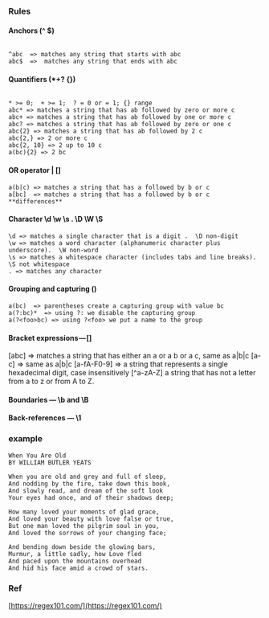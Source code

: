 

### Rules
#### Anchors  (^ $)
```

^abc  => matches any string that starts with abc
abc$  =>  matches any string that ends with abc

```

#### Quantifiers  (\*+? {})
```

* >= 0;  + >= 1;  ? = 0 or = 1; {} range
abc* => matches a string that has ab followed by zero or more c
abc+ => matches a string that has ab followed by one or more c
abc? => matches a string that has ab followed by zero or one c
abc{2} => matches a string that has ab followed by 2 c
abc{2,} => 2 or more c
abc{2, 10} => 2 up to 10 c
a(bc){2} => 2 bc 

```

#### OR operator  | []
```
a(b|c) => matches a string that has a followed by b or c
a[bc]  => matches a string that has a followed by b or c
**differences**
```

#### Character  \d \w \s .  \D \W \S
``` 
\d => matches a single character that is a digit .  \D non-digit
\w => matches a word character (alphanumeric character plus underscore).  \W non-word
\s => matches a whitespace character (includes tabs and line breaks). \S not whitespace
. => matches any character

```

#### Grouping and capturing  ()
```
a(bc)  => parentheses create a capturing group with value bc
a(?:bc)*  => using ?: we disable the capturing group
a(?<foo>bc) => using ?<foo> we put a name to the group
```

#### Bracket expressions — []
[abc]  => matches a string that has either an a or a b or a c, same as a|b|c
[a-c]  =>  same as a|b|c
[a-fA-F0-9] => a string that represents a single hexadecimal digit, case insensitively
[^a-zA-Z]        a string that has not a letter from a to z or from A to Z.

#### Boundaries — \b and \B

#### Back-references — \1

### example
```
When You Are Old 
BY WILLIAM BUTLER YEATS

When you are old and grey and full of sleep,
And nodding by the fire, take down this book,
And slowly read, and dream of the soft look
Your eyes had once, and of their shadows deep;

How many loved your moments of glad grace,
And loved your beauty with love false or true,
But one man loved the pilgrim soul in you,
And loved the sorrows of your changing face;

And bending down beside the glowing bars,
Murmur, a little sadly, how Love fled
And paced upon the mountains overhead
And hid his face amid a crowd of stars.
```



### Ref
[https://regex101.com/](https://regex101.com/)




